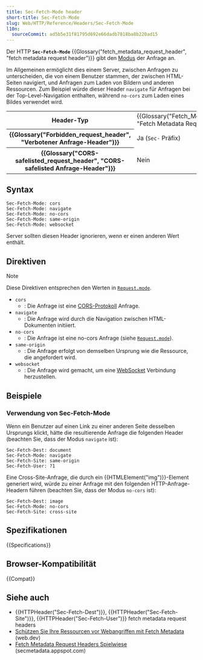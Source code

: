 ```yaml
---
title: Sec-Fetch-Mode header
short-title: Sec-Fetch-Mode
slug: Web/HTTP/Reference/Headers/Sec-Fetch-Mode
l10n:
  sourceCommit: ad5b5e31f81795d692e66dadb7818ba8b220ad15
---
```


Der HTTP **`Sec-Fetch-Mode`** {{Glossary("fetch_metadata_request_header", "fetch metadata request header")}} gibt den [Modus](/de/docs/Web/API/Request/mode) der Anfrage an.

Im Allgemeinen ermöglicht dies einem Server, zwischen Anfragen zu unterscheiden, die von einem Benutzer stammen, der zwischen HTML-Seiten navigiert, und Anfragen zum Laden von Bildern und anderen Ressourcen. Zum Beispiel würde dieser Header `navigate` für Anfragen bei der Top-Level-Navigation enthalten, während `no-cors` zum Laden eines Bildes verwendet wird.

<table class="properties">
  <tbody>
    <tr>
      <th scope="row">Header-Typ</th>
      <td>{{Glossary("Fetch_Metadata_Request_Header", "Fetch Metadata Request Header")}}</td>
    </tr>
    <tr>
      <th scope="row">{{Glossary("Forbidden_request_header", "Verbotener Anfrage-Header")}}</th>
      <td>Ja (<code>Sec-</code> Präfix)</td>
    </tr>
    <tr>
      <th scope="row">
        {{Glossary("CORS-safelisted_request_header", "CORS-safelisted Anfrage-Header")}}
      </th>
      <td>Nein</td>
    </tr>
  </tbody>
</table>

## Syntax

```http
Sec-Fetch-Mode: cors
Sec-Fetch-Mode: navigate
Sec-Fetch-Mode: no-cors
Sec-Fetch-Mode: same-origin
Sec-Fetch-Mode: websocket
```

Server sollten diesen Header ignorieren, wenn er einen anderen Wert enthält.

## Direktiven

> [!NOTE]
> Diese Direktiven entsprechen den Werten in [`Request.mode`](/de/docs/Web/API/Request/mode#value).

- `cors`
  - : Die Anfrage ist eine [CORS-Protokoll](/de/docs/Web/HTTP/Guides/CORS) Anfrage.
- `navigate`
  - : Die Anfrage wird durch die Navigation zwischen HTML-Dokumenten initiiert.
- `no-cors`
  - : Die Anfrage ist eine no-cors Anfrage (siehe [`Request.mode`](/de/docs/Web/API/Request/mode#value)).
- `same-origin`
  - : Die Anfrage erfolgt von demselben Ursprung wie die Ressource, die angefordert wird.
- `websocket`
  - : Die Anfrage wird gemacht, um eine [WebSocket](/de/docs/Web/API/WebSockets_API) Verbindung herzustellen.

## Beispiele

### Verwendung von Sec-Fetch-Mode

Wenn ein Benutzer auf einen Link zu einer anderen Seite desselben Ursprungs klickt, hätte die resultierende Anfrage die folgenden Header (beachten Sie, dass der Modus `navigate` ist):

```http
Sec-Fetch-Dest: document
Sec-Fetch-Mode: navigate
Sec-Fetch-Site: same-origin
Sec-Fetch-User: ?1
```

Eine Cross-Site-Anfrage, die durch ein {{HTMLElement("img")}}-Element generiert wird, würde zu einer Anfrage mit den folgenden HTTP-Anfrage-Headern führen (beachten Sie, dass der Modus `no-cors` ist):

```http
Sec-Fetch-Dest: image
Sec-Fetch-Mode: no-cors
Sec-Fetch-Site: cross-site
```

## Spezifikationen

{{Specifications}}

## Browser-Kompatibilität

{{Compat}}

## Siehe auch

- {{HTTPHeader("Sec-Fetch-Dest")}}, {{HTTPHeader("Sec-Fetch-Site")}}, {{HTTPHeader("Sec-Fetch-User")}} fetch metadata request headers
- [Schützen Sie Ihre Ressourcen vor Webangriffen mit Fetch Metadata](https://web.dev/articles/fetch-metadata) (web.dev)
- [Fetch Metadata Request Headers Spielwiese](https://secmetadata.appspot.com/) (secmetadata.appspot.com)
